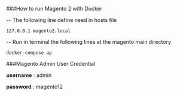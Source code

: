

###How to run Magento 2 with Docker

-- The following line define need in hosts file 

`127.0.0.1 magento2.local`


-- Run in terminal the following lines at the magento main directory

`docker-compose up`


###Magento Admin User Credential

**username** : admin

**password** : magento12
